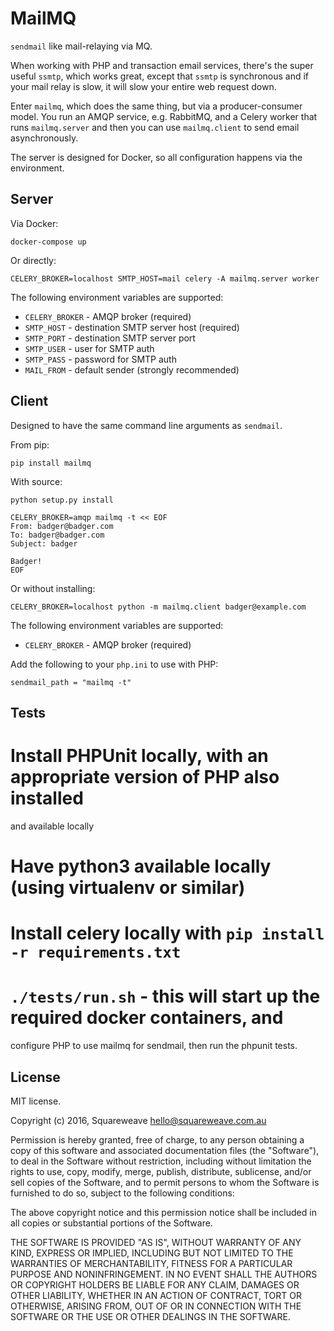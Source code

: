 MailMQ
======

`sendmail` like mail-relaying via MQ.

When working with PHP and transaction email services, there's the super useful
`ssmtp`, which works great, except that `ssmtp` is synchronous and if your
mail relay is slow, it will slow your entire web request down.

Enter `mailmq`, which does the same thing, but via a producer-consumer model.
You run an AMQP service, e.g. RabbitMQ, and a Celery worker that runs
`mailmq.server` and then you can use `mailmq.client` to send email
asynchronously.

The server is designed for Docker, so all configuration happens via the
environment.

Server
------

Via Docker:

```
docker-compose up
```

Or directly:

```
CELERY_BROKER=localhost SMTP_HOST=mail celery -A mailmq.server worker
```

The following environment variables are supported:

* `CELERY_BROKER` - AMQP broker (required)
* `SMTP_HOST` - destination SMTP server host (required)
* `SMTP_PORT` - destination SMTP server port
* `SMTP_USER` - user for SMTP auth
* `SMTP_PASS` - password for SMTP auth
* `MAIL_FROM` - default sender (strongly recommended)

Client
------

Designed to have the same command line arguments as `sendmail`.

From pip:

```
pip install mailmq
```

With source:

```
python setup.py install
```

```
CELERY_BROKER=amqp mailmq -t << EOF
From: badger@badger.com
To: badger@badger.com
Subject: badger

Badger!
EOF
```

Or without installing:

```
CELERY_BROKER=localhost python -m mailmq.client badger@example.com
```

The following environment variables are supported:

* `CELERY_BROKER` - AMQP broker (required)

Add the following to your `php.ini` to use with PHP:

```
sendmail_path = "mailmq -t"
```

Tests
-----

# Install PHPUnit locally, with an appropriate version of PHP also installed 
  and available locally
# Have python3 available locally (using virtualenv or similar)
# Install celery locally with `pip install -r requirements.txt`
# `./tests/run.sh` - this will start up the required docker containers, and
  configure PHP to use mailmq for sendmail, then run the phpunit tests.


License
-------

MIT license.

Copyright (c) 2016, Squareweave <hello@squareweave.com.au>

Permission is hereby granted, free of charge, to any person obtaining a copy of
this software and associated documentation files (the "Software"), to deal in
the Software without restriction, including without limitation the rights to
use, copy, modify, merge, publish, distribute, sublicense, and/or sell copies
of the Software, and to permit persons to whom the Software is furnished to do
so, subject to the following conditions:

The above copyright notice and this permission notice shall be included in all
copies or substantial portions of the Software.

THE SOFTWARE IS PROVIDED "AS IS", WITHOUT WARRANTY OF ANY KIND, EXPRESS OR
IMPLIED, INCLUDING BUT NOT LIMITED TO THE WARRANTIES OF MERCHANTABILITY,
FITNESS FOR A PARTICULAR PURPOSE AND NONINFRINGEMENT. IN NO EVENT SHALL THE
AUTHORS OR COPYRIGHT HOLDERS BE LIABLE FOR ANY CLAIM, DAMAGES OR OTHER
LIABILITY, WHETHER IN AN ACTION OF CONTRACT, TORT OR OTHERWISE, ARISING FROM,
OUT OF OR IN CONNECTION WITH THE SOFTWARE OR THE USE OR OTHER DEALINGS IN THE
SOFTWARE.

